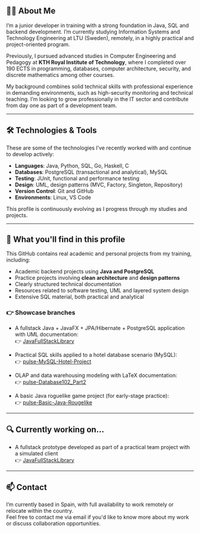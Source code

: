## 🧑‍💻 About Me

I’m a junior developer in training with a strong foundation in Java, SQL and backend development. I’m currently studying Information Systems and Technology Engineering at LTU (Sweden), remotely, in a highly practical and project-oriented program.

Previously, I pursued advanced studies in Computer Engineering and Pedagogy at **KTH Royal Institute of Technology**, where I completed over 190 ECTS in programming, databases, computer architecture, security, and discrete mathematics among other courses.

My background combines solid technical skills with professional experience in demanding environments, such as high-security monitoring and technical teaching. I’m looking to grow professionally in the IT sector and contribute from day one as part of a development team.

---

## 🛠️ Technologies & Tools

These are some of the technologies I’ve recently worked with and continue to develop actively:

- **Languages**: Java, Python, SQL, Go, Haskell, C  
- **Databases**: PostgreSQL (transactional and analytical), MySQL  
- **Testing**: JUnit, functional and performance testing  
- **Design**: UML, design patterns (MVC, Factory, Singleton, Repository)  
- **Version Control**: Git and GitHub  
- **Environments**: Linux, VS Code  

This profile is continuously evolving as I progress through my studies and projects.

---

## 📌 What you'll find in this profile

This GitHub contains real academic and personal projects from my training, including:

- Academic backend projects using **Java and PostgreSQL**  
- Practice projects involving **clean architecture** and **design patterns**  
- Clearly structured technical documentation  
- Resources related to software testing, UML and layered system design  
- Extensive SQL material, both practical and analytical  

### 👉 Showcase branches

- A fullstack Java + JavaFX + JPA/Hibernate + PostgreSQL application with UML documentation:  
  👉 [JavaFullStackLibrary](https://github.com/MartinTCode/JavaFullStackLibrary)
  
- Practical SQL skills applied to a hotel database scenario (MySQL):  
  👉 [pulse-MySQL-Hotel-Project](https://github.com/MartinTCode/pulse-MySQL-Hotel-Project)
  
- OLAP and data warehousing modeling with LaTeX documentation:  
  👉 [pulse-Database102_Part2](https://github.com/MartinTCode/pulse-Database102_Part2)
  
- A basic Java roguelike game project (for early-stage practice):  
  👉 [pulse-Basic-Java-Rougelike](https://github.com/MartinTCode/pulse-Basic-Java-Rougelike)

---

## 🔍 Currently working on...

- A fullstack prototype developed as part of a practical team project with a simulated client  
  👉 [JavaFullStackLibrary](https://github.com/MartinTCode/JavaFullStackLibrary)

---

## 📫 Contact

I’m currently based in Spain, with full availability to work remotely or relocate within the country.  
Feel free to contact me via email if you'd like to know more about my work or discuss collaboration opportunities.
